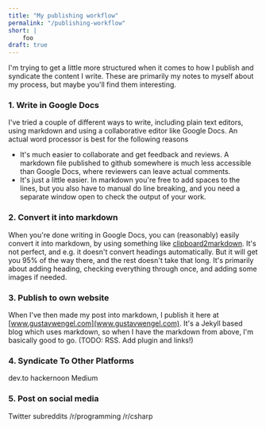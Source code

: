 ```yaml
---
title: "My publishing workflow"
permalink: "/publishing-workflow"
short: |
    foo
draft: true
---
```


I'm trying to get a little more structured when it comes to how I publish and syndicate the content I write. These are primarily my notes to myself about my process, but maybe you'll find them interesting.

### 1. Write in Google Docs
I've tried a couple of different ways to write, including plain text editors, using markdown and using a collaborative editor like Google Docs.
An actual word processor is best for the following reasons

- It's much easier to collaborate and get feedback and reviews. A markdown file published to github somewhere is much less accessible than Google Docs, where reviewers can leave actual comments.
- It's just a little easier. In markdown you're free to add spaces to the lines, but you also have to manual do line breaking, and you need a separate window open to check the output of your work.

### 2. Convert it into markdown
When you're done writing in Google Docs, you can (reasonably) easily convert it into markdown, by using something like [clipboard2markdown](https://euangoddard.github.io/clipboard2markdown/).
It's not perfect, and e.g. it doesn't convert headings automatically. But it will get you 95% of the way there, and the rest doesn't take that long.
It's primarily about adding heading, checking everything through once, and adding some images if needed.

### 3. Publish to own website
When I've then made my post into markdown, I publish it here at [www.gustavwengel.com](www.gustavwengel.com).
It's a Jekyll based blog which uses markdown, so when I have the markdown from above, I'm basically good to go.
(TODO: RSS. Add plugin and links!)

### 4. Syndicate To Other Platforms
dev.to
hackernoon
Medium



### 5. Post on social media
Twitter
subreddits
/r/programming
/r/csharp

